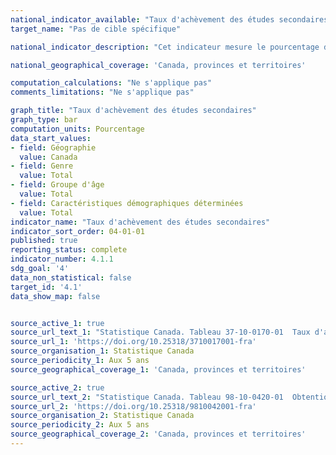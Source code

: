 ```yaml
---
national_indicator_available: "Taux d'achèvement des études secondaires"
target_name: "Pas de cible spécifique"

national_indicator_description: "Cet indicateur mesure le pourcentage de personnes qui possèdent un diplôme d'études secondaires ou une attestation d'équivalence."

national_geographical_coverage: 'Canada, provinces et territoires'

computation_calculations: "Ne s'applique pas"
comments_limitations: "Ne s'applique pas"

graph_title: "Taux d'achèvement des études secondaires"
graph_type: bar
computation_units: Pourcentage
data_start_values:
- field: Géographie
  value: Canada
- field: Genre
  value: Total
- field: Groupe d'âge
  value: Total
- field: Caractéristiques démographiques déterminées
  value: Total
indicator_name: "Taux d'achèvement des études secondaires"
indicator_sort_order: 04-01-01
published: true
reporting_status: complete
indicator_number: 4.1.1
sdg_goal: '4'
data_non_statistical: false
target_id: '4.1'
data_show_map: false


source_active_1: true
source_url_text_1: "Statistique Canada. Tableau 37-10-0170-01  Taux d'achèvement des études secondaires selon le sexe, le groupe d'âge et certaines caractéristiques démographiques"
source_url_1: 'https://doi.org/10.25318/3710017001-fra'
source_organisation_1: Statistique Canada
source_periodicity_1: Aux 5 ans 
source_geographical_coverage_1: 'Canada, provinces et territoires'

source_active_2: true
source_url_text_2: "Statistique Canada. Tableau 98-10-0420-01  Obtention d’un diplôme d’études secondaires, selon l’identité autochtone, la géographie autochtone et la situation d’activité"
source_url_2: 'https://doi.org/10.25318/9810042001-fra'
source_organisation_2: Statistique Canada
source_periodicity_2: Aux 5 ans 
source_geographical_coverage_2: 'Canada, provinces et territoires'
---
```

